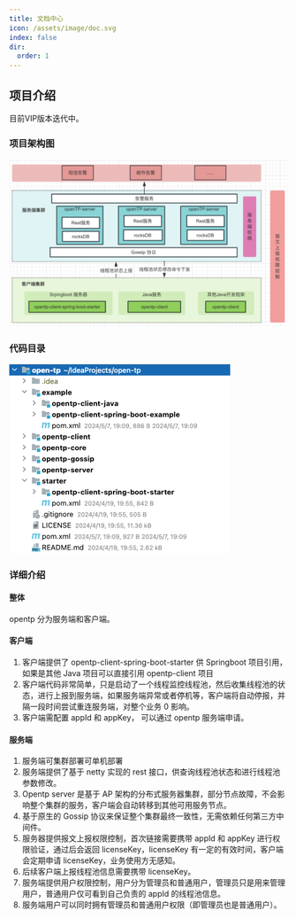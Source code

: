 ```yaml
---
title: 文档中心
icon: /assets/image/doc.svg
index: false
dir:
  order: 1
---
```


<!-- <Catalog /> -->

## 项目介绍
目前VIP版本迭代中。

### 项目架构图

![项目架构图](architecture.png)

### 代码目录

![代码目录](code.png)


### 详细介绍
#### 整体
opentp 分为服务端和客户端。  
#### 客户端
1. 客户端提供了 opentp-client-spring-boot-starter 供 Springboot 项目引用，如果是其他 Java 项目可以直接引用 opentp-client 项目  
2. 客户端代码非常简单，只是启动了一个线程监控线程池，然后收集线程池的状态，进行上报到服务端，如果服务端异常或者停机等，客户端将自动停报，并隔一段时间尝试重连服务端，对整个业务 0 影响。  
3. 客户端需配置 appId 和 appKey， 可以通过 opentp 服务端申请。
#### 服务端
1. 服务端可集群部署可单机部署
2. 服务端提供了基于 netty 实现的 rest 接口，供查询线程池状态和进行线程池参数修改。
3. Opentp server 是基于 AP 架构的分布式服务器集群，部分节点故障，不会影响整个集群的服务，客户端会自动转移到其他可用服务节点。
4. 基于原生的 Gossip 协议来保证整个集群最终一致性，无需依赖任何第三方中间件。
5. 服务器提供报文上报权限控制，首次链接需要携带 appId 和 appKey 进行权限验证，通过后会返回 licenseKey，licenseKey 有一定的有效时间，客户端会定期申请 licenseKey，业务使用方无感知。 
6. 后续客户端上报线程池信息需要携带 licenseKey。
7. 服务端提供用户权限控制，用户分为管理员和普通用户，管理员只是用来管理用户，普通用户仅可看到自己负责的 appId 的线程池信息。
8. 服务端用户可以同时拥有管理员和普通用户权限（即管理员也是普通用户）。 